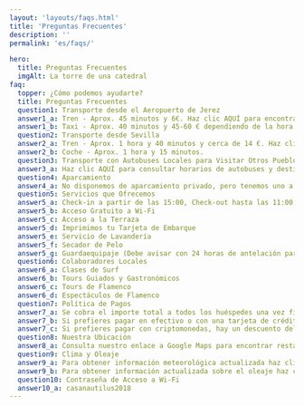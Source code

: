 ```yaml
---
layout: 'layouts/faqs.html'
title: 'Preguntas Frecuentes'
description: ''
permalink: 'es/faqs/'

hero:
  title: Preguntas Frecuentes
  imgAlt: La torre de una catedral
faq:
  topper: ¿Cómo podemos ayudarte?
  title: Preguntas Frecuentes
  question1: Transporte desde el Aeropuerto de Jerez
  answer1_a: Tren - Aprox. 45 minutos y 6€. Haz clic AQUÍ para encontrar precios y horarios exactos.
  answer1_b: Taxi - Aprox. 40 minutos y 45-60 € dependiendo de la hora y el día.
  question2: Transporte desde Sevilla
  answer2_a: Tren - Aprox. 1 hora y 40 minutos y cerca de 14 €. Haz clic AQUÍ para horarios y precios actualizados.
  answer2_b: Coche - Aprox. 1 hora y 15 minutos.
  question3: Transporte con Autobuses Locales para Visitar Otros Pueblos
  answer3_a: Haz clic AQUÍ para consultar horarios de autobuses y destinos.
  question4: Aparcamiento
  answer4_a: No disponemos de aparcamiento privado, pero tenemos uno a 5 minutos a pie del hotel, Parking Canalejas. Haz clic AQUÍ para obtener información, ubicación y precios.
  question5: Servicios que Ofrecemos
  answer5_a: Check-in a partir de las 15:00, Check-out hasta las 11:00, Recepción Virtual de 09:00 a 21:00.
  answer5_b: Acceso Gratuito a Wi-Fi
  answer5_c: Acceso a la Terraza
  answer5_d: Imprimimos tu Tarjeta de Embarque
  answer5_e: Servicio de Lavandería
  answer5_f: Secador de Pelo
  answer5_g: Guardaequipaje (Debe avisar con 24 horas de antelación para utilizar este servicio).
  question6: Colaboradores Locales
  answer6_a: Clases de Surf
  answer6_b: Tours Guiados y Gastronómicos
  answer6_c: Tours de Flamenco
  answer6_d: Espectáculos de Flamenco
  question7: Política de Pagos
  answer7_a: Se cobra el importe total a todos los huéspedes una vez finalizado el período de cancelación gratuita. Consulta las condiciones de tu reserva para ver cuándo termina este período.
  answer7_b: Si prefieres pagar en efectivo o con una tarjeta de crédito diferente, informa al personal y a tu llegada emitiremos un reembolso a la tarjeta original.
  answer7_c: Si prefieres pagar con criptomonedas, hay un descuento del 5% sobre el total de la reserva. Consulta a nuestro personal para más detalles.
  question8: Nuestra Ubicación
  answer8_a: Consulta nuestro enlace a Google Maps para encontrar restaurantes, cafeterías y atracciones cercanas. Haz clic AQUÍ.
  question9: Clima y Oleaje
  answer9_a: Para obtener información meteorológica actualizada haz clic AQUÍ.
  answer9_b: Para obtener información actualizada sobre el oleaje haz clic AQUÍ.
  question10: Contraseña de Acceso a Wi-Fi
  answer10_a: casanautilus2018
---
```

